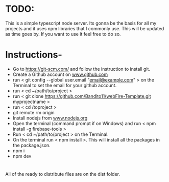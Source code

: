 # TODO:

 This is a simple typescript node server. Its gonna be the basis for all my projects and it uses npm libraries that I commonly
 use. This will be updated as time goes by. If you want to use it feel free to do so.



# Instructions- 
- Go to https://git-scm.com/ and follow the instruction to install git.
- Create a Github account on www.github.com
- run < git config --global user.email "email@example.com" > on the Terminal to set the email for your github account. 
- run < cd ~/path/to/project > 
- run < git clone https://github.com/Bandito11/webFire-Template.git myprojectname >
- run < cd /toproject >
- git remote rm origin
- Install nodejs from www.nodejs.org
- Open the terminal (command prompt if on Windows) and run < npm install -g firebase-tools >
- Run < cd ~/path/to/project > on the Terminal. 
- On the terminal run < npm install >. This will install all the packages in the package.json.
- npm i
- npm dev
 
#

All of the ready to distribute files are on the dist folder.
